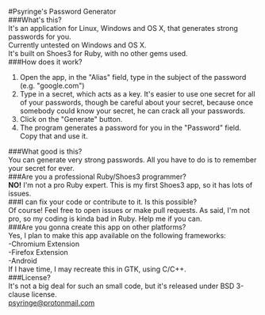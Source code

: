 #Psyringe's Password Generator<br>
###What's this?<br>
It's an application for Linux, Windows and OS X, that generates strong passwords for you.<br>
Currently untested on Windows and OS X. <br>
It's built on Shoes3 for Ruby, with no other gems used.<br>
###How does it work?<br>
1. Open the app, in the "Alias" field, type in the subject of the password (e.g. "google.com")<br>
2. Type in a secret, which acts as a key. It's easier to use one secret for all of your passwords, though be careful about your secret, because once somebody could know your secret, he can crack all your passwords.<br>
3. Click on the "Generate" button.<br>
4. The program generates a password for you in the "Password" field. Copy that and use it.<br>

###What good is this?<br>
You can generate very strong passwords. All you have to do is to remember your secret for ever.<br>
###Are you a professional Ruby/Shoes3 programmer?<br>
<b>NO!</b> I'm not a pro Ruby expert. This is my first Shoes3 app, so it has lots of issues.<br>
###I can fix your code or contribute to it. Is this possible?<br>
Of course! Feel free to open issues or make pull requests. As said, I'm not pro, so my coding is kinda bad in Ruby. Help me if you can.<br>
###Are you gonna create this app on other platforms?<br>
Yes, I plan to make this app available on the following frameworks:<br>
-Chromium Extension<br>
-Firefox Extension<br>
-Android<br>
If I have time, I may recreate this in GTK, using C/C++.<br>
###License?<br>
It's not a big deal for such an small code, but it's released under BSD 3-clause license.<br>
<a href="mailto:psyringe@protonmail.com">psyringe@protonmail.com</a>
